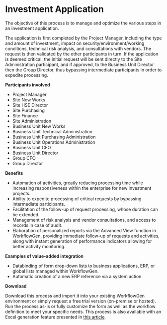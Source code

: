 # Investment Application

The objective of this process is to manage and optimize the various steps in an investment application.

The application is first completed by the Project Manager, including the type and amount of investment, impact on security\/environment\/working conditions, technical risk analysis, and consultations with vendors. The request is then validated by the other participants in turn. If the application is deemed critical, the initial request will be sent directly to the Site Administration participant, and if approved, to the Business Unit Director then the Group Director, thus bypassing intermediate participants in order to expedite processing.

**Participants involved**

* Project Manager
* Site New Works
* Site HSE Director
* Site Purchasing
* Site Finance
* Site Administration
* Business Unit New Works
* Business Unit Technical Administration
* Business Unit Purchasing Administration
* Business Unit Operations Administration
* Business Unit CFO
* Business Unit Director
* Group CFO
* Group Director

**Benefits**

* Automation of activities, greatly reducing processing time while increasing responsiveness within the enterprise for new investment projects.
* Ability to expedite processing of critical requests by bypassing intermediate participants.
* Facilitation of the follow-up of request processing, whose duration can be extended.
* Management of risk analysis and vendor consultations, and access to records in case of audit.
* Elaboration of personalized reports via the Advanced View function in WorkflowGen, providing immediate follow-up of requests and activities, along with instant generation of performance indicators allowing for better activity monitoring.

**Examples of value-added integration**

* Databinding of form drop-down lists to business applications, ERP, or global lists managed within WorkflowGen.
* Automatic creation of a new ERP reference via a system action.

**Download**

Download this process and import it into your existing WorkflowGen environment or simply request a free trial version \(on-premise or hosted\). Run the process as-is or fully customize the form as well as the workflow definition to meet your specific needs. This process is also available with an Excel generation feature presented in [this article](https://www.workflowgen.com/kb/generate-excel-file-form-gridview/).

